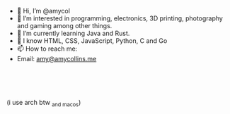 - 👋 Hi, I’m @amycol
- 👀 I’m interested in programming, electronics, 3D printing, photography and gaming among other things.
- 🌱 I’m currently learning Java and Rust.
- 🧀 I know HTML, CSS, JavaScript, Python, C and Go
- 📫 How to reach me:
- Email: amy@amycollins.me

<br><br><br><br>
    (i use arch btw <sub>and macos</sub>)


<!---
amycol/amycol is a ✨ special ✨ repository because its `README.md` (this file) appears on your GitHub profile.
You can click the Preview link to take a look at your changes.
--->
